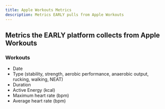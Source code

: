 ```yaml
---
title: Apple Workouts Metrics
description: Metrics EARLY pulls from Apple Workouts
---
```


## Metrics the EARLY platform collects from Apple Workouts

### Workouts

- Date
- Type (stability, strength, aerobic performance, anaerobic output, rucking, walking, NEAT)
- Duration
- Active Energy (kcal)
- Maximum heart rate (bpm)
- Average heart rate (bpm)
